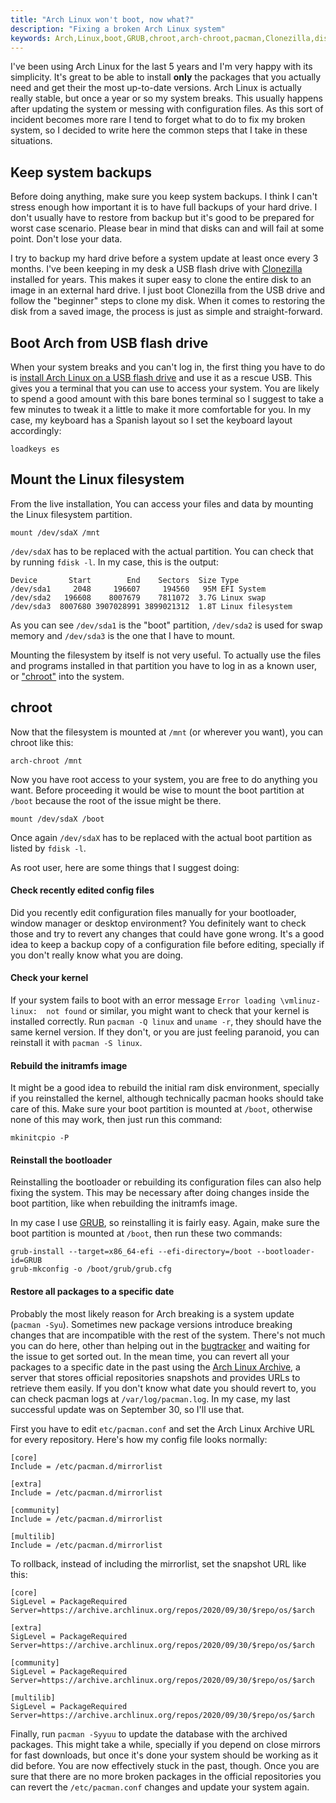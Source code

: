 ```yaml
---
title: "Arch Linux won't boot, now what?"
description: "Fixing a broken Arch Linux system"
keywords: Arch,Linux,boot,GRUB,chroot,arch-chroot,pacman,Clonezilla,disk
---
```


I've been using Arch Linux for the last 5 years and I'm very happy with its 
simplicity. It's great to be able to install **only** the packages that you 
actually need and get their the most up-to-date versions. Arch Linux is 
actually really stable, but once a year or so my system breaks. This usually
happens after updating the system or messing with configuration files.
As this sort of incident becomes more rare I tend to forget what to do to fix my 
broken system, so I decided to write here the common steps that I take in these 
situations. 

<!--more-->

## Keep system backups

Before doing anything, make sure you keep system backups. I think I can't 
stress enough how important it is to have full backups of your hard drive. 
I don't usually have to restore from backup but it's good to be prepared for 
worst case scenario. Please bear in mind that disks can and will fail at some 
point. Don't lose your data.

I try to backup my hard drive before a system update at least once every 3 
months. I've been keeping in my desk a USB flash drive with [Clonezilla](
https://clonezilla.org/) installed for years. This makes it super easy to clone
the entire disk to an image in an external hard drive. I just boot Clonezilla 
from the USB drive and follow the "beginner" steps to clone my disk. When it
comes to restoring the disk from a saved image, the process is just as simple 
and straight-forward.

## Boot Arch from USB flash drive

When your system breaks and you can't log in, the first thing you have to do
is [install Arch Linux on a USB flash drive](
https://wiki.archlinux.org/index.php/Installing_Arch_Linux_on_a_USB_key) and 
use it as a rescue USB. This gives you a terminal that you can use to access
your system. You are likely to spend a good amount with this bare bones terminal
so I suggest to take a few minutes to tweak it a little to make it more 
comfortable for you. In my case, my keyboard has a Spanish layout so I set the
keyboard layout accordingly:

```
loadkeys es
```

## Mount the Linux filesystem

From the live installation, You can access your files and data by mounting
the Linux filesystem partition.

```
mount /dev/sdaX /mnt
```

`/dev/sdaX` has to be replaced with the actual partition. You can check that 
by running `fdisk -l`. In my case, this is the output:

```
Device       Start        End    Sectors  Size Type
/dev/sda1     2048     196607     194560   95M EFI System
/dev/sda2   196608    8007679    7811072  3.7G Linux swap
/dev/sda3  8007680 3907028991 3899021312  1.8T Linux filesystem
```

As you can see `/dev/sda1` is the "boot" partition, `/dev/sda2` is used for 
swap memory and `/dev/sda3` is the one that I have to mount.

Mounting the filesystem by itself is not very useful. To actually use the 
files and programs installed in that partition you have to log in as a known
user, or ["chroot"](https://wiki.archlinux.org/index.php/Chroot) into the system.

## chroot

Now that the filesystem is mounted at `/mnt` (or wherever you want), you can 
chroot like this:

```
arch-chroot /mnt
```

Now you have root access to your system, you are free to do anything you want.
Before proceeding it would be wise to mount the boot partition at `/boot` 
because the root of the issue might be there. 

```
mount /dev/sdaX /boot
```

Once again `/dev/sdaX` has to be replaced with the actual boot partition 
as listed by `fdisk -l`.

As root user, here are some things that I suggest doing:

#### Check recently edited config files

Did you recently edit configuration files manually for your bootloader, window 
manager or desktop environment? You definitely want to check those and try to 
revert any changes that could have gone wrong. It's a good idea to keep a backup
copy of a configuration file before editing, specially if you don't really know
what you are doing.

#### Check your kernel

If your system fails to boot with an error message `Error loading \vmlinuz-linux: 
not found` or similar, you might want to check that your kernel is installed 
correctly. Run `pacman -Q linux` and `uname -r`, they should have the same kernel 
version. If they don't, or you are just feeling paranoid, you can reinstall it
with `pacman -S linux`.


#### Rebuild the initramfs image

It might be a good idea to rebuild the initial ram disk environment, specially
if you reinstalled the kernel, although technically pacman hooks should take 
care of this. Make sure your boot partition is mounted at `/boot`, otherwise 
none of this may work, then just run this command:

```
mkinitcpio -P
```


#### Reinstall the bootloader

Reinstalling the bootloader or rebuilding its configuration files can also
help fixing the system. This may be necessary after doing changes inside the 
boot partition, like when rebuilding the initramfs image. 

In my case I use [GRUB](https://wiki.archlinux.org/index.php/GRUB), so 
reinstalling it is fairly easy. Again, make sure the boot partition is mounted 
at `/boot`, then run these two commands:

```
grub-install --target=x86_64-efi --efi-directory=/boot --bootloader-id=GRUB
grub-mkconfig -o /boot/grub/grub.cfg
```

#### Restore all packages to a specific date

Probably the most likely reason for Arch breaking is a system update 
(`pacman -Syu`). Sometimes new package versions introduce breaking changes that 
are  incompatible with the rest of the system. There's not much you can do here, 
other than helping out in the [bugtracker](https://bugs.archlinux.org/) and 
waiting for the issue to get sorted out. In the mean time, you can revert all 
your packages to a specific date in the past using the 
[Arch Linux Archive](https://wiki.archlinux.org/index.php/Arch_Linux_Archive),
a server that stores official repositories snapshots and provides URLs to
retrieve them easily. If you don't know what date you should revert to, 
you can check pacman logs at `/var/log/pacman.log`. In my case, my last 
successful update was on September 30, so I'll use that. 

First you have to edit `etc/pacman.conf` and set the Arch Linux Archive URL
for every repository. Here's how my config file looks normally:

```
[core]
Include = /etc/pacman.d/mirrorlist

[extra]
Include = /etc/pacman.d/mirrorlist

[community]
Include = /etc/pacman.d/mirrorlist

[multilib]
Include = /etc/pacman.d/mirrorlist
```

To rollback, instead of including the mirrorlist, set the snapshot URL like 
this:

```
[core]
SigLevel = PackageRequired
Server=https://archive.archlinux.org/repos/2020/09/30/$repo/os/$arch

[extra]
SigLevel = PackageRequired
Server=https://archive.archlinux.org/repos/2020/09/30/$repo/os/$arch

[community]
SigLevel = PackageRequired
Server=https://archive.archlinux.org/repos/2020/09/30/$repo/os/$arch

[multilib]
SigLevel = PackageRequired
Server=https://archive.archlinux.org/repos/2020/09/30/$repo/os/$arch
```

Finally, run `pacman -Syyuu` to update the database with the archived packages.
This might take a while, specially if you depend on close mirrors for fast 
downloads, but once it's done your system should be working as it did before. 
You are now effectively stuck in the past, though. Once you are sure that 
there are no more broken packages in the official repositories you can revert 
the `/etc/pacman.conf` changes and update your system again.
